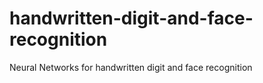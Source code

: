 # handwritten-digit-and-face-recognition
Neural Networks for handwritten digit and face recognition
